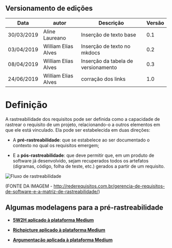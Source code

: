 
## Versionamento de edições
| Data           | autor                | Descrição                           |Versão|
|----------------|----------------------|-------------------------------------|------|
| 30/03/2019     | Aline Laureano       | Inserção de texto base              |  0.1 |
| 03/04/2019     | William Elias Alves  | Inserção de texto no mkdocs         |  0.2 |  
| 08/04/2019     | William Elias Alves  | Inserção da tabela de versionamento |  0.3 |  
| 24/06/2019     | William Elias Alves  | corração dos links |  1.0 |  


# Definição

A rastreabilidade dos requisitos pode ser definida como a capacidade de rastrear o requisito de um projeto, relacionando-o a outros elementos em que ele está vinculado. Ela pode ser estabelecida em duas direções: 

- A **pré-rastreabilidade**: que se estabelece ao ser documentado o contexto no qual os requisitos emergem;

- E a **pós-rastreabilidade**: que deve permitir que, em um produto de software já desenvolvido, sejam recuperados todos os artefatos (digramas, código, folha de teste, etc.) gerados a partir de um requisito.

![Fluxo de rastreabilidade](https://user-images.githubusercontent.com/16181794/55337475-24fd5600-5475-11e9-93f9-135aae5ce0d9.jpg)

 (FONTE DA IMAGEM - http://rederequisitos.com.br/gerencia-de-requisitos-de-software-e-a-matriz-de-rastreabilidade/)

## Algumas modelagens para a pré-rastreabilidade

- [**5W2H aplicado à plataforma Medium**](../5w2h)

- [**Richpicture aplicado à plataforma Medium**](../argumentacao)

- [**Argumentação aplicada à plataforma Medium**](../richpicture)

